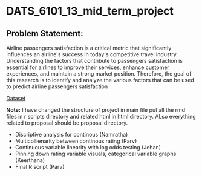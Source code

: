 # DATS_6101_13_mid_term_project

## Problem Statement:

Airline passengers satisfaction is a critical metric that significantly influences an airline's success in today's competitive travel industry. Understanding the factors that contribute to passengers satisfaction is essential for airlines to improve their services, enhance customer experiences, and maintain a strong market position. Therefore, the goal of this research is to identify and analyze the various factors that can be used to predict airline passengers satisfaction


[Dataset](https://www.kaggle.com/datasets/teejmahal20/airline-passenger-satisfaction?select=train.csv)

**Note:** I have changed the structure of project in main file put all the rmd files in r scripts directory and related html in html directory. ALso everything related to proposal should be proposal directory. 


* Discriptive analysis for continous                                         (Namratha)
* Multicollienarity between continous rating                                 (Parv) 
* Continuous variable linearity with log odds testing                        (Jehan)
* Pinning down rating variable visuals, categorical variable graphs          (Keerthana)
* Final R script                                                             (Parv)
